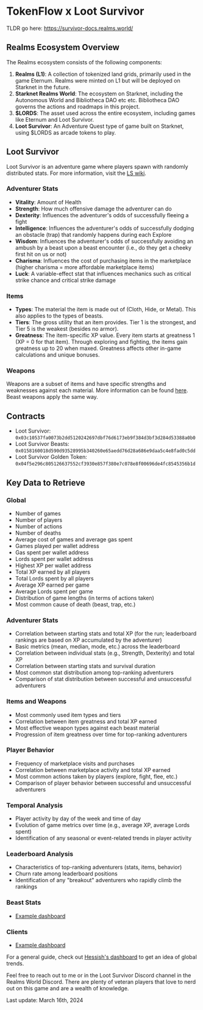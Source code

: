 # TokenFlow x Loot Survivor

TLDR go here: <https://survivor-docs.realms.world/>

## Realms Ecosystem Overview

The Realms ecosystem consists of the following components:

1. **Realms (L1)**: A collection of tokenized land grids, primarily used in the game Eternum. Realms were minted on L1 but will be deployed on Starknet in the future.
2. **Starknet Realms World**: The ecosystem on Starknet, including the Autonomous World and Bibliotheca DAO etc etc. Bibliotheca DAO governs the actions and roadmaps in this project.
3. **$LORDS**: The asset used across the entire ecosystem, including games like Eternum and Loot Survivor.
4. **Loot Survivor**: An Adventure Quest type of game built on Starknet, using $LORDS as arcade tokens to play.

## Loot Survivor

Loot Survivor is an adventure game where players spawn with randomly distributed stats. For more information, visit the [LS wiki](https://survivor-docs.realms.world/).

### Adventurer Stats

- **Vitality**: Amount of Health
- **Strength**: How much offensive damage the adventurer can do
- **Dexterity**: Influences the adventurer's odds of successfully fleeing a fight
- **Intelligence**: Influences the adventurer's odds of successfully dodging an obstacle (trap) that randomly happens during each Explore
- **Wisdom**: Influences the adventurer's odds of successfully avoiding an ambush by a beast upon a beast encounter (i.e., do they get a cheeky first hit on us or not)
- **Charisma**: Influences the cost of purchasing items in the marketplace (higher charisma = more affordable marketplace items)
- **Luck**: A variable-effect stat that influences mechanics such as critical strike chance and critical strike damage

### Items

- **Types**: The material the item is made out of (Cloth, Hide, or Metal). This also applies to the types of beasts.
- **Tiers**: The gross utility that an item provides. Tier 1 is the strongest, and Tier 5 is the weakest (besides no armor).
- **Greatness**: The item-specific XP value. Every item starts at greatness 1 (XP = 0 for that item). Through exploring and fighting, the items gain greatness up to 20 when maxed. Greatness affects other in-game calculations and unique bonuses.

### Weapons

Weapons are a subset of items and have specific strengths and weaknesses against each material. More information can be found [here](https://survivor-docs.realms.world/stats/damage-list). Beast weapons apply the same way.

## Contracts

- Loot Survivor: `0x03c10537fa0073b2dd5120242697dbf76d6173eb9f384d3bf3d284d53388a0b0`
- Loot Survivor Beasts: `0x0158160018d590d93528995b340260e65aedd76d28a686e9daa5c4e8fad0c5dd`
- Loot Survivor Golden Token: `0x04f5e296c805126637552cf3930e857f380e7c078e8f00696de4fc8545356b1d`

## Key Data to Retrieve

### Global

- Number of games
- Number of players
- Number of actions
- Number of deaths
- Average cost of games and average gas spent
- Games played per wallet address
- Gas spent per wallet address
- Lords spent per wallet address
- Highest XP per wallet address
- Total XP earned by all players
- Total Lords spent by all players
- Average XP earned per game
- Average Lords spent per game
- Distribution of game lengths (in terms of actions taken)
- Most common cause of death (beast, trap, etc.)

### Adventurer Stats

- Correlation between starting stats and total XP (for the run; leaderboard rankings are based on XP accumulated by the adventurer)
- Basic metrics (mean, median, mode, etc.) across the leaderboard
- Correlation between individual stats (e.g., Strength, Dexterity) and total XP
- Correlation between starting stats and survival duration
- Most common stat distribution among top-ranking adventurers
- Comparison of stat distribution between successful and unsuccessful adventurers

### Items and Weapons

- Most commonly used item types and tiers
- Correlation between item greatness and total XP earned
- Most effective weapon types against each beast material
- Progression of item greatness over time for top-ranking adventurers

### Player Behavior

- Frequency of marketplace visits and purchases
- Correlation between marketplace activity and total XP earned
- Most common actions taken by players (explore, fight, flee, etc.)
- Comparison of player behavior between successful and unsuccessful adventurers

### Temporal Analysis

- Player activity by day of the week and time of day
- Evolution of game metrics over time (e.g., average XP, average Lords spent)
- Identification of any seasonal or event-related trends in player activity

### Leaderboard Analysis

- Characteristics of top-ranking adventurers (stats, items, behavior)
- Churn rate among leaderboard positions
- Identification of any "breakout" adventurers who rapidly climb the rankings

### Beast Stats

- [Example dashboard](https://dune.com/frontboat/loot-survivor)

### Clients

- [Example dashboard](https://flipsidecrypto.xyz/frontboat/loot-surviver-clients-2HzXeJ)

For a general guide, check out [Hessish's dashboard](https://flipsidecrypto.xyz/Hessish/loot-survivor-play2die-sVG9LG) to get an idea of global trends.

Feel free to reach out to me or in the Loot Survivor Discord channel in the Realms World Discord. There are plenty of veteran players that love to nerd out on this game and are a wealth of knowledge.

Last update: March 16th, 2024
